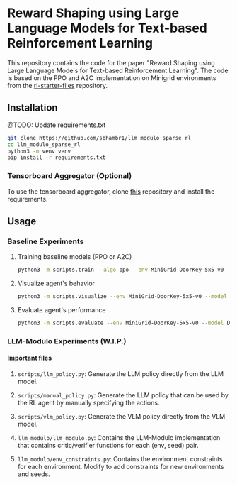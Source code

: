 # Reward Shaping using Large Language Models for Text-based Reinforcement Learning

This repository contains the code for the paper "Reward Shaping using Large Language Models for Text-based Reinforcement Learning". The code is based on the PPO and A2C implementation on Minigrid environments from the [rl-starter-files](https://github.com/lcswillems/rl-starter-files) repository.

## Installation

@TODO: Update requirements.txt

```bash
git clone https://github.com/sbhambr1/llm_modulo_sparse_rl
cd llm_modulo_sparse_rl
python3 -m venv venv
pip install -r requirements.txt
```

### Tensorboard Aggregator (Optional)

To use the tensorboard aggregator, clone [this](https://github.com/Spenhouet/tensorboard-aggregator) repository and install the requirements.

## Usage

### Baseline Experiments

1. Training baseline models (PPO or A2C)

    ```bash
    python3 -m scripts.train --algo ppo --env MiniGrid-DoorKey-5x5-v0 --model DoorKey --save-interval 10 --frames 80000
    ```

2. Visualize agent's behavior

    ```bash
    python3 -m scripts.visualize --env MiniGrid-DoorKey-5x5-v0 --model DoorKey
    ```

3. Evaluate agent's performance

    ```bash
    python3 -m scripts.evaluate --env MiniGrid-DoorKey-5x5-v0 --model DoorKey
    ```

### LLM-Modulo Experiments (W.I.P.)

#### Important files

1. `scripts/llm_policy.py`: Generate the LLM policy directly from the LLM model.

2. `scripts/manual_policy.py`: Generate the LLM policy that can be used by the RL agent by manually specifying the actions.

3. `scripts/vlm_policy.py`: Generate the VLM policy directly from the VLM model.

4. `llm_modulo/llm_modulo.py`: Contains the LLM-Modulo implementation that contains critic/verifier functions for each (env, seed) pair.

5. `llm_modulo/env_constraints.py`: Contains the environment constraints for each environment. Modify to add constraints for new environments and seeds.
